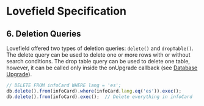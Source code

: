 # Lovefield Specification

## 6. Deletion Queries

Lovefield offered two types of deletion queries: `delete()` and `dropTable()`. The delete query can be used to delete one or more rows with or without search conditions. The drop table query can be used to delete one table, however, it can be called only inside the onUpgrade callback (see [Database Upgrade](03_life_of_db.md#33-database-upgrade)).

```js
// DELETE FROM infoCard WHERE lang = 'es';
db.delete().from(infoCard).where(infoCard.lang.eq('es')).exec();
db.delete().from(infoCard).exec();  // Delete everything in infoCard
```
